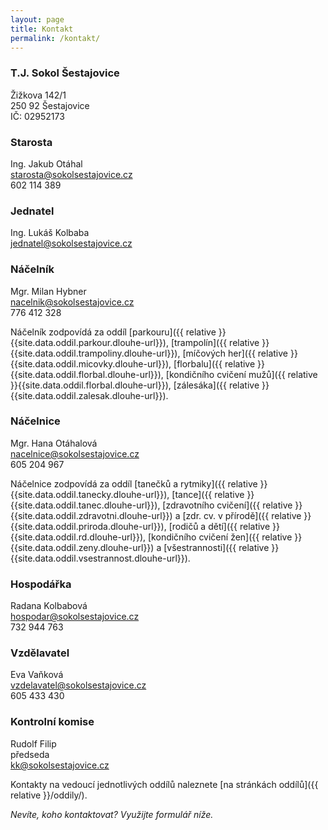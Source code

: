 ```yaml
---
layout: page
title: Kontakt
permalink: /kontakt/
---
```


### T.J. Sokol Šestajovice

Žižkova 142/1  
250 92 Šestajovice  
IČ: 02952173  

### Starosta

Ing. Jakub Otáhal  
[starosta@sokolsestajovice.cz](mailto:starosta@sokolsestajovice.cz)  
602 114 389

### Jednatel

Ing. Lukáš Kolbaba  
[jednatel@sokolsestajovice.cz](mailto:jednatel@sokolsestajovice.cz)  

### Náčelník

Mgr. Milan Hybner  
[nacelnik@sokolsestajovice.cz](mailto:nacelnik@sokolsestajovice.cz)  
776 412 328

Náčelník zodpovídá za oddíl
[parkouru]({{ relative }}{{site.data.oddil.parkour.dlouhe-url}}),
[trampolín]({{ relative }}{{site.data.oddil.trampoliny.dlouhe-url}}),
[míčových her]({{ relative }}{{site.data.oddil.micovky.dlouhe-url}}),
[florbalu]({{ relative }}{{site.data.oddil.florbal.dlouhe-url}}),
[kondičního cvičení mužů]({{ relative }}{{site.data.oddil.florbal.dlouhe-url}}),
[zálesáka]({{ relative }}{{site.data.oddil.zalesak.dlouhe-url}}).

### Náčelnice

Mgr. Hana Otáhalová  
[nacelnice@sokolsestajovice.cz](mailto:nacelnice@sokolsestajovice.cz)   
605 204 967

Náčelnice zodpovídá za oddíl 
[tanečků a rytmiky]({{ relative }}{{site.data.oddil.tanecky.dlouhe-url}}), 
[tance]({{ relative }}{{site.data.oddil.tanec.dlouhe-url}}), 
[zdravotního cvičení]({{ relative }}{{site.data.oddil.zdravotni.dlouhe-url}}) a 
[zdr. cv. v přírodě]({{ relative }}{{site.data.oddil.priroda.dlouhe-url}}), 
[rodičů a dětí]({{ relative }}{{site.data.oddil.rd.dlouhe-url}}), 
[kondičního cvičení žen]({{ relative }}{{site.data.oddil.zeny.dlouhe-url}}) a 
[všestrannosti]({{ relative }}{{site.data.oddil.vsestrannost.dlouhe-url}}).

### Hospodářka

Radana Kolbabová  
[hospodar@sokolsestajovice.cz](mailto:hospodar@sokolsestajovice.cz)  
732 944 763

### Vzdělavatel

Eva Vaňková  
[vzdelavatel@sokolsestajovice.cz](mailto:vzdelavatel@sokolsestajovice.cz)  
605 433 430

### Kontrolní komise

Rudolf Filip  
předseda  
[kk@sokolsestajovice.cz](mailto:kk@sokolsestajovice.cz)  

Kontakty na vedoucí jednotlivých oddílů naleznete [na stránkách oddílů]({{ relative }}/oddily/).

_Nevíte, koho kontaktovat? Využijte formulář níže._
